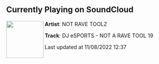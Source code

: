 ## Currently Playing on SoundCloud

[<img align="left" width="100" src="https://i1.sndcdn.com/artworks-000179430936-o2ncyd-t500x500.jpg">](https://soundcloud.com/not-rave-toolz/notrave19)

**Artist**: NOT RAVE TOOLZ 

**Track**: DJ eSPORTS - NOT A RAVE TOOL 19

Last updated at 11/08/2022 12:37
